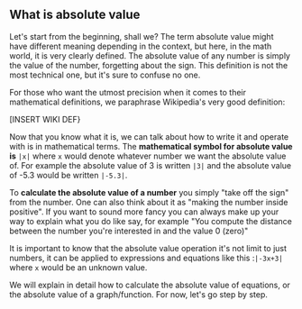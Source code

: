 ## What is absolute value

Let's start from the beginning, shall we? The term absolute value might have different meaning depending in the context, but here, in the math world, it is very clearly defined. The absolute value of any number is simply the value of the number, forgetting about the sign. This definition is not the most technical one, but it's sure to confuse no one. 

For those who want the utmost precision when it comes to their mathematical definitions, we paraphrase Wikipedia's very good definition:

[INSERT WIKI DEF}

Now that you know what it is, we can talk about how to write it and operate with is in mathematical terms. The **mathematical symbol for absolute value is** `|x|` where `x` would denote whatever number we want the absolute value of. For example the absolute value of 3 is written `|3|` and the absolute value of -5.3 would be written `|-5.3|`. 

To **calculate the absolute value of a number** you simply "take off the sign" from the number. One can also think about it as "making the number inside positive". If you want to sound more fancy you can always make up your way to explain what you do like say, for example "You compute the distance between the number you're interested in and the value 0 (zero)"

It is important to know that the absolute value operation it's not limit to just numbers, it can be applied to expressions and equations like this :`|-3x+3|` where `x` would be an unknown value.

We will explain in detail how to calculate the absolute value of equations, or the absolute value of a graph/function. For now, let's go step by step.


